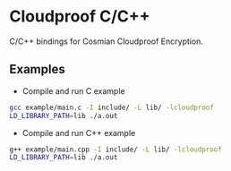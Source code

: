 # Cloudproof C/C++

C/C++ bindings for Cosmian Cloudproof Encryption.

## Examples

* Compile and run C example

```bash
gcc example/main.c -I include/ -L lib/ -lcloudproof
LD_LIBRARY_PATH=lib ./a.out
```

* Compile and run C++ example

```bash
g++ example/main.cpp -I include/ -L lib/ -lcloudproof
LD_LIBRARY_PATH=lib ./a.out
```
